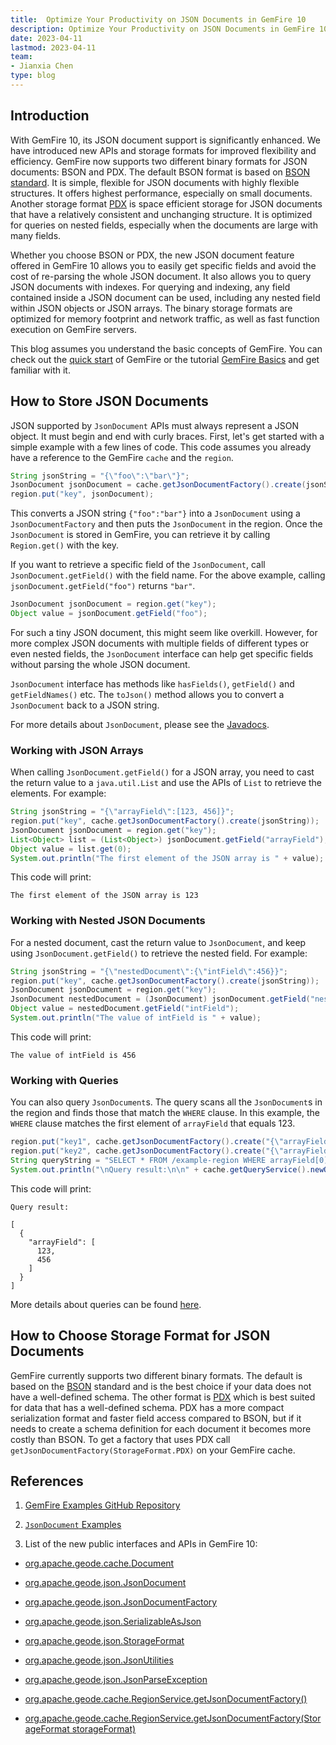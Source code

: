 ```yaml
---
title:  Optimize Your Productivity on JSON Documents in GemFire 10
description: Optimize Your Productivity on JSON Documents in GemFire 10
date: 2023-04-11
lastmod: 2023-04-11
team: 
- Jianxia Chen
type: blog
---
```


## Introduction

With GemFire 10, its JSON document support is significantly enhanced. 
We have introduced new APIs and storage formats for improved flexibility and efficiency.
GemFire now supports two different binary formats for JSON documents: BSON and PDX.
The default BSON format is based on [BSON standard](https://bsonspec.org/).
It is simple, flexible for JSON documents with highly flexible structures.
It offers highest performance, especially on small documents.
Another storage format [PDX](https://docs.vmware.com/en/VMware-GemFire/10.0/gf/developing-data_serialization-gemfire_pdx_serialization.html) 
is space efficient storage for JSON documents that have a relatively consistent and unchanging structure.
It is optimized for queries on nested fields, especially when the documents are large with many fields.

Whether you choose BSON or PDX, the new JSON document feature offered in GemFire 10 allows you to easily get specific fields 
and avoid the cost of re-parsing the whole JSON document.
It also allows you to query JSON documents with indexes. 
For querying and indexing, any field contained inside a JSON document can be used, including any nested field within JSON objects or JSON arrays.
The binary storage formats are optimized for memory footprint and network traffic, as well as fast function execution on GemFire servers.

This blog assumes you understand the basic concepts of GemFire. You can check out the
[quick start](https://docs.vmware.com/en/VMware-GemFire/10.0/gf/getting_started-15_minute_quickstart_gfsh.html) of GemFire
or the tutorial [GemFire Basics](https://gemfire.dev/tutorials/java/gemfire_basics/) and get familiar with it.

## How to Store JSON Documents

JSON supported by `JsonDocument` APIs must always represent a JSON object. It must begin and end with curly braces.
First, let's get started with a simple example with a few lines of code. 
This code assumes you already have a reference to the GemFire `cache` and the `region`.


```java
String jsonString = "{\"foo\":\"bar\"}";
JsonDocument jsonDocument = cache.getJsonDocumentFactory().create(jsonString);
region.put("key", jsonDocument);
```
This converts a JSON string `{"foo":"bar"}` into a `JsonDocument` using a `JsonDocumentFactory` 
and then puts the `JsonDocument` in the region.
Once the `JsonDocument` is stored in GemFire, you can retrieve it by calling `Region.get()` with the key.

If you want to retrieve a specific field of the `JsonDocument`, call `JsonDocument.getField()`
with the field name. For the above example, calling `jsonDocument.getField("foo")` returns `"bar"`.
```java
JsonDocument jsonDocument = region.get("key");
Object value = jsonDocument.getField("foo");
```
For such a tiny JSON document, this might seem like overkill. However, for more complex JSON documents with multiple
fields of different types or even nested fields, the `JsonDocument` interface can help get specific fields without
parsing the whole JSON document.

`JsonDocument` interface has methods like `hasFields()`, `getField()` and `getFieldNames()` etc.
The `toJson()` method allows you to convert a `JsonDocument` back to a JSON string.

For more details about `JsonDocument`, please see the [Javadocs](https://gemfire.docs.pivotal.io/apidocs/gf-100/org/apache/geode/json/JsonDocument.html).

### Working with JSON Arrays

When calling `JsonDocument.getField()` for a JSON array, you need to cast the return value to a `java.util.List` and use the APIs of
`List` to retrieve the elements. For example:
```java
String jsonString = "{\"arrayField\":[123, 456]}";
region.put("key", cache.getJsonDocumentFactory().create(jsonString));
JsonDocument jsonDocument = region.get("key");
List<Object> list = (List<Object>) jsonDocument.getField("arrayField");
Object value = list.get(0);
System.out.println("The first element of the JSON array is " + value);
```
This code will print:
```
The first element of the JSON array is 123
```

### Working with Nested JSON Documents

For a nested document, cast the return value to `JsonDocument`, and keep using `JsonDocument.getField()` to retrieve the nested field.
For example:
```java
String jsonString = "{\"nestedDocument\":{\"intField\":456}}";
region.put("key", cache.getJsonDocumentFactory().create(jsonString));
JsonDocument jsonDocument = region.get("key");
JsonDocument nestedDocument = (JsonDocument) jsonDocument.getField("nestedDocument");
Object value = nestedDocument.getField("intField");
System.out.println("The value of intField is " + value);
```
This code will print:
```
The value of intField is 456
```

### Working with Queries

You can also query `JsonDocument`s.
The query scans all the `JsonDocument`s in the region and finds those that match the `WHERE` clause.
In this example, the `WHERE` clause matches the first element of `arrayField` that equals 123.
```java
region.put("key1", cache.getJsonDocumentFactory().create("{\"arrayField\":[123, 456]}"));
region.put("key2", cache.getJsonDocumentFactory().create("{\"arrayField\":[\"abc\", \"def\"]}"));
String queryString = "SELECT * FROM /example-region WHERE arrayField[0]=123";
System.out.println("\nQuery result:\n\n" + cache.getQueryService().newQuery(queryString).execute());
```
This code will print:
```
Query result:

[
  {
    "arrayField": [
      123,
      456
    ]
  }
]
```
More details about queries can be found [here](https://docs.vmware.com/en/VMware-GemFire/10.0/gf/developing-querying_basics-chapter_overview.html).

## How to Choose Storage Format for JSON Documents

GemFire currently supports two different binary formats.
The default is based on the [BSON](https://bsonspec.org/) standard 
and is the best choice if your data does not have a well-defined schema.
The other format is [PDX](https://docs.vmware.com/en/VMware-GemFire/10.0/gf/developing-data_serialization-gemfire_pdx_serialization.html) 
which is best suited for data that has a well-defined schema.
PDX has a more compact serialization format and faster field access compared to BSON,
but if it needs to create a schema definition for each document it becomes more costly than BSON.
To get a factory that uses PDX call `getJsonDocumentFactory(StorageFormat.PDX)` on your GemFire cache.

## References

1. [GemFire Examples GitHub Repository](https://github.com/gemfire/gemfire-examples)

2. [`JsonDocument` Examples](https://github.com/gemfire/gemfire-examples/tree/main/feature-examples/json)

3. List of the new public interfaces and APIs in GemFire 10:

* [org.apache.geode.cache.Document](https://gemfire.docs.pivotal.io/apidocs/gf-100/org/apache/geode/cache/Document.html)

* [org.apache.geode.json.JsonDocument](https://gemfire.docs.pivotal.io/apidocs/gf-100/org/apache/geode/json/JsonDocument.html)

* [org.apache.geode.json.JsonDocumentFactory](https://gemfire.docs.pivotal.io/apidocs/gf-100/org/apache/geode/json/JsonDocumentFactory.html)

* [org.apache.geode.json.SerializableAsJson](https://gemfire.docs.pivotal.io/apidocs/gf-100/org/apache/geode/json/SerializableAsJson.html)

* [org.apache.geode.json.StorageFormat](https://gemfire.docs.pivotal.io/apidocs/gf-100/org/apache/geode/json/StorageFormat.html)

* [org.apache.geode.json.JsonUtilities](https://gemfire.docs.pivotal.io/apidocs/gf-100/org/apache/geode/json/JsonUtilities.html)

* [org.apache.geode.json.JsonParseException](https://gemfire.docs.pivotal.io/apidocs/gf-100/org/apache/geode/json/JsonParseException.html)

* [org.apache.geode.cache.RegionService.getJsonDocumentFactory()](https://gemfire.docs.pivotal.io/apidocs/gf-100/org/apache/geode/cache/RegionService.html#getJsonDocumentFactory--)

* [org.apache.geode.cache.RegionService.getJsonDocumentFactory(StorageFormat storageFormat)](https://gemfire.docs.pivotal.io/apidocs/gf-100/org/apache/geode/cache/RegionService.html#getJsonDocumentFactory-org.apache.geode.json.StorageFormat-)
